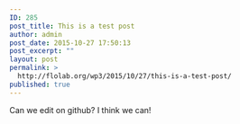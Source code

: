 ```yaml
---
ID: 285
post_title: This is a test post
author: admin
post_date: 2015-10-27 17:50:13
post_excerpt: ""
layout: post
permalink: >
  http://flolab.org/wp3/2015/10/27/this-is-a-test-post/
published: true
---
```

Can we edit on github?  I think we can!
